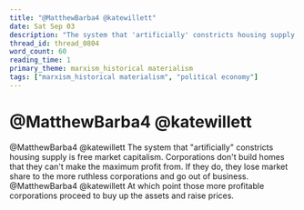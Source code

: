 ```yaml
---
title: "@MatthewBarba4 @katewillett"
date: Sat Sep 03
description: "The system that 'artificially' constricts housing supply is free market capitalism. Corporations don't build homes that they can't make the maximum profit from."
thread_id: thread_0804
word_count: 60
reading_time: 1
primary_theme: marxism_historical materialism
tags: ["marxism_historical materialism", "political economy"]
---
```


# @MatthewBarba4 @katewillett

@MatthewBarba4 @katewillett The system that "artificially" constricts housing supply is free market capitalism. Corporations don't build homes that they can't make the maximum profit from. If they do, they lose market share to the more ruthless corporations and go out of business. @MatthewBarba4 @katewillett At which point those more profitable corporations proceed to buy up the assets and raise prices.